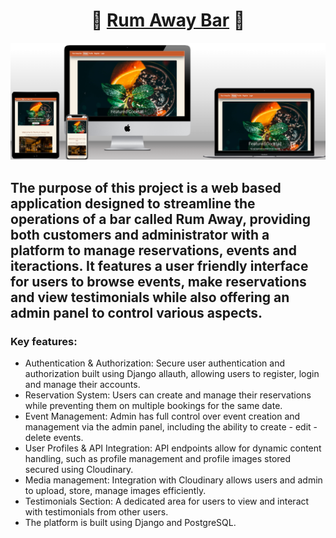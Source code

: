 <h1 align="center">🥃 <a href="https://rum-away-testp4-d410f580ea18.herokuapp.com/">Rum Away Bar</a> 🥃</h1>

![Responsiveness](images_documentation/lighthouse_scores/responsive.png)

## The purpose of this project is a web based application designed to streamline the operations of a bar called **Rum Away**, providing both customers and administrator with a platform to manage reservations, events and iteractions. It features a user friendly interface for users to browse events, make reservations and view testimonials while also offering an admin panel to control various aspects.

### Key features: 
 - Authentication & Authorization: Secure user authentication and authorization built using Django allauth, allowing users to register, login and manage their accounts.
 - Reservation System: Users can create and manage their reservations while preventing them on multiple bookings for the same date.
 - Event Management: Admin has full control over event creation and management via the admin panel, including the ability to create - edit - delete events.
 - User Profiles & API Integration: API endpoints allow for dynamic content handling, such as profile management and profile images stored secured using Cloudinary.
 - Media management: Integration with Cloudinary allows users and admin to upload, store, manage images efficiently.
 - Testimonials Section: A dedicated area for users to view and interact with testimonials from other users.
 - The platform is built using Django and PostgreSQL.

